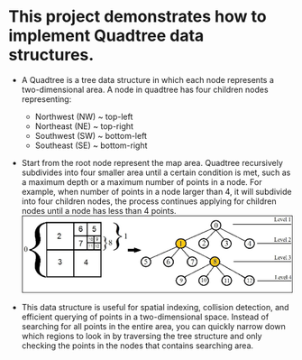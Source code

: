 # This project demonstrates how to implement Quadtree data structures.

* A Quadtree is a tree data structure in which each node represents a two-dimensional area. A node in quadtree has four children nodes representing:

  * Northwest (NW) ~ top-left
  * Northeast (NE) ~ top-right
  * Southwest (SW) ~ bottom-left
  * Southeast (SE) ~ bottom-right
* Start from the root node represent the map area. Quadtree recursively subdivides into four smaller area until a certain condition is met, such as a maximum depth or a maximum number of points in a node. For example, when number of points in a node larger than 4, it will subdivide into four children nodes, the process continues applying for children nodes until a node has less than 4 points.
![Alt text](./quadtree.png "Quadtree Example")
* This data structure is useful for spatial indexing, collision detection, and efficient querying of points in a two-dimensional space. Instead of searching for all points in the entire area, you can quickly narrow down which regions to look in by traversing the tree structure and only checking the points in the nodes that contains searching area.

